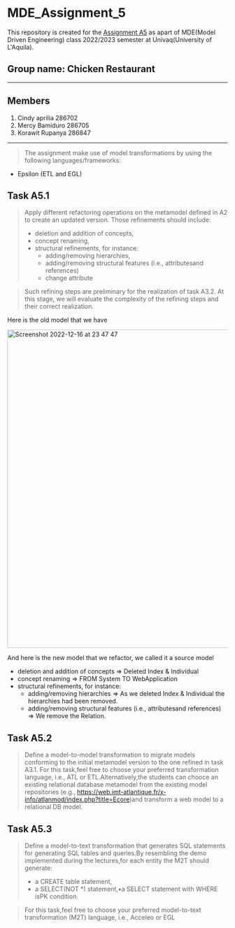 # MDE_Assignment_5

This repository is created for the [Assignment A5](https://univaq-my.sharepoint.com/:b:/g/personal/korawit_rupanya_student_univaq_it/EeXlU3zp6IFFgWG8vcoNEgwBXTjcRWB3twHIa8TPpMjmXg?e=NgGT3Y) as apart of MDE(Model Driven Engineering) class 2022/2023 semester at Univaq(University of L'Aquila).

Group name: Chicken Restaurant
---
---
## Members
1. Cindy aprilia 286702
2. Mercy Bamiduro 286705
3. Korawit Rupanya 286847
---
>The assignment make use of model transformations by using the following languages/frameworks:
- Epsilon (ETL and EGL) 

## Task A5.1
>Apply different refactoring operations on the metamodel defined in A2 to create an updated version. Those refinements should include:
> - deletion and addition of concepts,
> - concept renaming,
> - structural refinements, for instance:
>   - adding/removing hierarchies,
>   - adding/removing structural features (i.e., attributesand references)
>   - change attribute

> Such refining steps are preliminary for the realization of task A3.2. At this stage, we will evaluate the complexity of the refining steps and their correct realization.

Here is the old model that we have

<img width="728" alt="Screenshot 2022-12-16 at 23 47 47" src="https://user-images.githubusercontent.com/93517988/208234029-97606eab-87f4-4d4b-8714-b25f4e3fd1db.png">

And here is the new model that we refactor, we called it a source model
- deletion and addition of concepts => Deleted Index & Individual
- concept renaming => FROM System TO WebApplication
- structural refinements, for instance:
    - adding/removing hierarchies => As we deleted Index & Individual the hierarchies had been removed.
    - adding/removing structural features (i.e., attributesand references) => We remove the Relation.

## Task A5.2
>Define a model-to-model transformation to migrate models conforming to the initial metamodel version to the one refined in task A3.1. For this task,feel free to choose your preferred transformation language, i.e., ATL or ETL.Alternatively,the students can chooce an existing relational database metamodel from the existing model repositories (e.g., https://web.imt-atlantique.fr/x-info/atlanmod/index.php?title=Ecore)and transform a web model to a relational DB model.




## Task A5.3
>Define a model-to-text transformation that generates SQL statements for generating SQL tables and queries.By resembling the demo implemented during the lectures,for each entity the M2T should generate:
>    - a CREATE table statement,
>    - a SELECT(NOT *) statement,•a SELECT statement with WHERE isPK condition.

> For this task,feel free to choose your preferred model-to-text transformation (M2T) language, i.e., Acceleo or EGL
